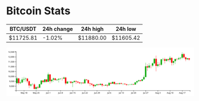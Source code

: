 # Bitcoin Stats

BTC/USDT|24h change|24h high|24h low|
|---|---|---|---|
|$11725.81|-1.02%|$11880.00|$11605.42|

<img src="./chart.svg">
